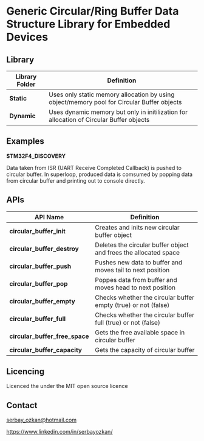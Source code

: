 # Generic Circular/Ring Buffer Data Structure Library for Embedded Devices

## Library

| Library Folder                  | Definition                                                          |
| --------------------------------|---------------------------------------------------------------------|
| **Static**        | Uses only static memory allocation by using object/memory pool for Circular Buffer objects | 
| **Dynamic**        | Uses dynamic memory but only in initilization for allocation of Circular Buffer objects |   

## Examples
**STM32F4_DISCOVERY**

Data taken from ISR (UART Receive Completed Callback) is pushed to circular buffer. In superloop, produced data is comsumed by popping data from circular buffer and printing out to console directly. 

## APIs

| API Name                        | Definition                                                          |
| --------------------------------|---------------------------------------------------------------------| 
| **circular_buffer_init**        | Creates and inits new circular buffer object                        |    
| **circular_buffer_destroy**     | Deletes the circular buffer object and frees the allocated space    | 
| **circular_buffer_push**        | Pushes new data to buffer and moves tail to next position           | 
| **circular_buffer_pop**         | Poppes data from buffer and moves head to next position             | 
| **circular_buffer_empty**       | Checks whether the circular buffer empty (true) or not (false)      | 
| **circular_buffer_full**        | Checks whether the circular buffer full (true) or not (false)       | 
| **circular_buffer_free_space**  | Gets the free available space in circular buffer                    | 
| **circular_buffer_capacity**    | Gets the capacity of circular buffer                                | 

## Licencing
Licenced the under the MIT open source licence

## Contact
serbay_ozkan@hotmail.com 

https://www.linkedin.com/in/serbayozkan/





